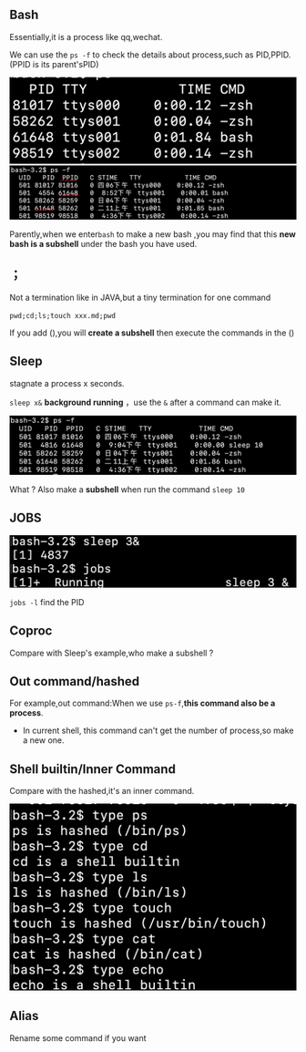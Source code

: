 ## Bash

Essentially,it is a process like qq,wechat.

We can use the `ps -f` to check the details about process,such as PID,PPID.(PPID is its parent'sPID)

<img src="../../Pic/image-20231223205053107.png" alt="image-20231223205053107" style="zoom:50%;" />

<img src="../../Pic/image-20231223205343589.png" alt="image-20231223205343589" style="zoom:50%;" />

Parently,when we enter`bash` to make a new bash ,you may find that this **new bash is a subshell** under the bash you have used.

## ；

Not a termination like in JAVA,but a tiny termination for one command

`pwd;cd;ls;touch xxx.md;pwd`

If you add (),you will **create a subshell** then execute the commands in the ()

## Sleep 

stagnate a process x seconds.

`sleep x&` **background running** ，use the `&` after a command can make it.

<img src="../../Pic/image-20231223210515924.png" alt="image-20231223210515924" style="zoom:50%;" />

What ? Also make a **subshell** when run the command `sleep 10`

## JOBS

<img src="../../Pic/image-20231223210603065.png" alt="image-20231223210603065" style="zoom:50%;" />

`jobs -l` find the PID

## Coproc

Compare with Sleep's example,who make a subshell ?

## Out command/hashed

For example,out command:When we use `ps-f`,**this command also be a process**.

- In current shell, this command can't get the number of process,so make a new one.

## Shell builtin/Inner Command

Compare with the hashed,it's an inner command.

<img src="../../Pic/image-20231223212916749.png" alt="image-20231223212916749" style="zoom:50%;" />

## Alias

Rename some command if you want